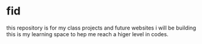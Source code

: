 # fid
this repository is for my class projects and future websites i will be building this is my learning space to hep me reach a higer level in codes.
